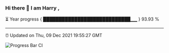 ### Hi there 👋 I am Harry , 

⏳ Year progress { ████████████████████████████▁▁ } 93.93 %

---

⏰ Updated on Thu, 09 Dec 2021 19:55:27 GMT

![Progress Bar CI](https://github.com/duykhang68/duykhang68/workflows/Progress%20Bar%20CI/badge.svg)
